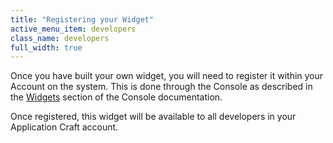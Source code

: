 ```yaml
---
title: "Registering your Widget"
active_menu_item: developers
class_name: developers
full_width: true
---
```



Once you have built your own widget, you will need to register it within your Account on the system. This is done through the Console as described in the [Widgets](/developers/documentation/product-guide/the-console/console-tabs/more/widgets/) section of the Console documentation.

Once registered, this widget will be available to all developers in your Application Craft account.

